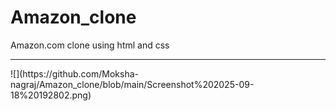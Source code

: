# Amazon_clone
Amazon.com clone using html and css
<hr>
![](https://github.com/Moksha-nagraj/Amazon_clone/blob/main/Screenshot%202025-09-18%20192802.png)
